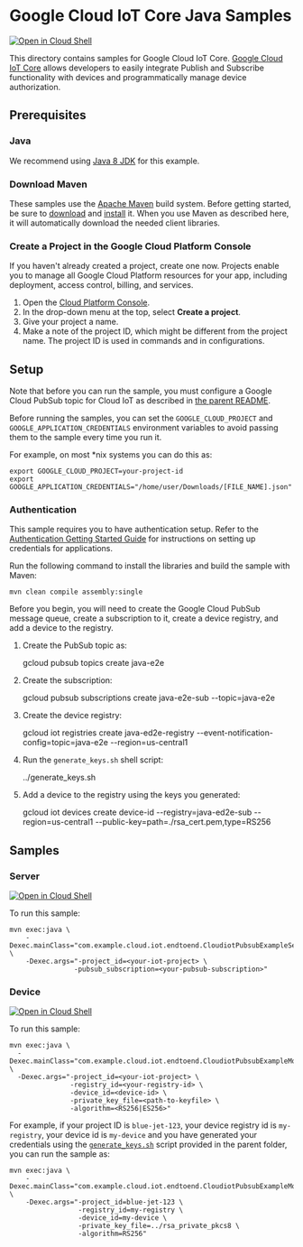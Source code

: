 # Google Cloud IoT Core Java Samples

<a href="https://console.cloud.google.com/cloudshell/open?git_repo=https://github.com/GoogleCloudPlatform/java-docs-samples&page=editor&open_in_editor=iot/api-client/manager/README.md">
<img alt="Open in Cloud Shell" src ="http://gstatic.com/cloudssh/images/open-btn.png"></a>

This directory contains samples for Google Cloud IoT Core. [Google Cloud IoT Core](https://cloud.google.com/iot/docs/ "Google Cloud IoT Core") allows developers to easily integrate Publish and Subscribe functionality with devices and programmatically manage device authorization.

## Prerequisites

### Java

We recommend using [Java 8 JDK](https://java.com/en/download) for this example.

### Download Maven

These samples use the [Apache Maven][maven] build system. Before getting
started, be sure to [download][maven-download] and [install][maven-install] it.
When you use Maven as described here, it will automatically download the needed
client libraries.

[maven]: https://maven.apache.org
[maven-download]: https://maven.apache.org/download.cgi
[maven-install]: https://maven.apache.org/install.html

### Create a Project in the Google Cloud Platform Console

If you haven't already created a project, create one now. Projects enable you to
manage all Google Cloud Platform resources for your app, including deployment,
access control, billing, and services.

1. Open the [Cloud Platform Console][cloud-console].
2. In the drop-down menu at the top, select **Create a project**.
3. Give your project a name.
4. Make a note of the project ID, which might be different from the project
   name. The project ID is used in commands and in configurations.

[cloud-console]: https://console.cloud.google.com/

## Setup

Note that before you can run the sample, you must configure a Google Cloud
PubSub topic for Cloud IoT as described in [the parent README](../README.md).

Before running the samples, you can set the `GOOGLE_CLOUD_PROJECT` and
`GOOGLE_APPLICATION_CREDENTIALS` environment variables to avoid passing them to
the sample every time you run it.

For example, on most *nix systems you can do this as:

    export GOOGLE_CLOUD_PROJECT=your-project-id
    export GOOGLE_APPLICATION_CREDENTIALS="/home/user/Downloads/[FILE_NAME].json"


### Authentication

This sample requires you to have authentication setup. Refer to the [Authentication Getting Started Guide](https://cloud.google.com/docs/authentication/getting-started "Google Cloud IoT Core") for instructions on setting up credentials for applications.

Run the following command to install the libraries and build the sample with Maven:

    mvn clean compile assembly:single


Before you begin, you will need to create the Google Cloud PubSub message queue, create a subscription to it, create a device registry, and add a device to the registry.

1. Create the PubSub topic as:

    gcloud pubsub topics create java-e2e

2. Create the subscription:

    gcloud pubsub subscriptions create java-e2e-sub --topic=java-e2e

3. Create the device registry:

    gcloud iot registries create java-ed2e-registry --event-notification-config=topic=java-e2e --region=us-central1

4. Run the `generate_keys.sh` shell script:

    ../generate_keys.sh

5. Add a device to the registry using the keys you generated:

    gcloud iot devices create device-id --registry=java-ed2e-sub --region=us-central1 --public-key=path=./rsa_cert.pem,type=RS256


## Samples

### Server

<a href="https://console.cloud.google.com/cloudshell/open?git_repo=https://github.com/GoogleCloudPlatform/java-docs-samples&page=editor&open_in_editor=iot/api-client/manager/README.md">
<img alt="Open in Cloud Shell" src ="http://gstatic.com/cloudssh/images/open-btn.png"></a>

To run this sample:

    mvn exec:java \
        -Dexec.mainClass="com.example.cloud.iot.endtoend.CloudiotPubsubExampleServer" \
        -Dexec.args="-project_id=<your-iot-project> \
                    -pubsub_subscription=<your-pubsub-subscription>"

### Device

<a href="https://console.cloud.google.com/cloudshell/open?git_repo=https://github.com/GoogleCloudPlatform/java-docs-samples&page=editor&open_in_editor=iot/api-client/manager/README.md">
<img alt="Open in Cloud Shell" src ="http://gstatic.com/cloudssh/images/open-btn.png"></a>

To run this sample:

    mvn exec:java \
      -Dexec.mainClass="com.example.cloud.iot.endtoend.CloudiotPubsubExampleMqttDevice" \
      -Dexec.args="-project_id=<your-iot-project> \
                   -registry_id=<your-registry-id> \
                   -device_id=<device-id> \
                   -private_key_file=<path-to-keyfile> \
                   -algorithm=<RS256|ES256>"

For example, if your project ID is `blue-jet-123`, your device registry id is
`my-registry`, your device id is `my-device` and you have generated your
credentials using the [`generate_keys.sh`](../generate_keys.sh) script
provided in the parent folder, you can run the sample as:

    mvn exec:java \
        -Dexec.mainClass="com.example.cloud.iot.endtoend.CloudiotPubsubExampleMqttDevice" \
        -Dexec.args="-project_id=blue-jet-123 \
                     -registry_id=my-registry \
                     -device_id=my-device \
                     -private_key_file=../rsa_private_pkcs8 \
                     -algorithm=RS256"
